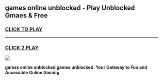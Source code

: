 
## games online unblocked - Play Unblocked Gmaes & Free
<h3>
<a href="https://premium.freeplayer.one?title=games_online_unblocked&ref=19F">CLICK TO PLAY</a></h3>
<hr>

<h3>
<a href="https://premium.freeplayer.one?title=games_online_unblocked&ref=19F">CLICK 2 PLAY</a>
  
</h3>

<a href="https://premium.freeplayer.one?title=games_online_unblocked&ref=19F/"><img src="https://clearcache.store/games.png"></a>


**games online unblocked games unblocked: Your Gateway to Fun and Accessible Online Gaming**
